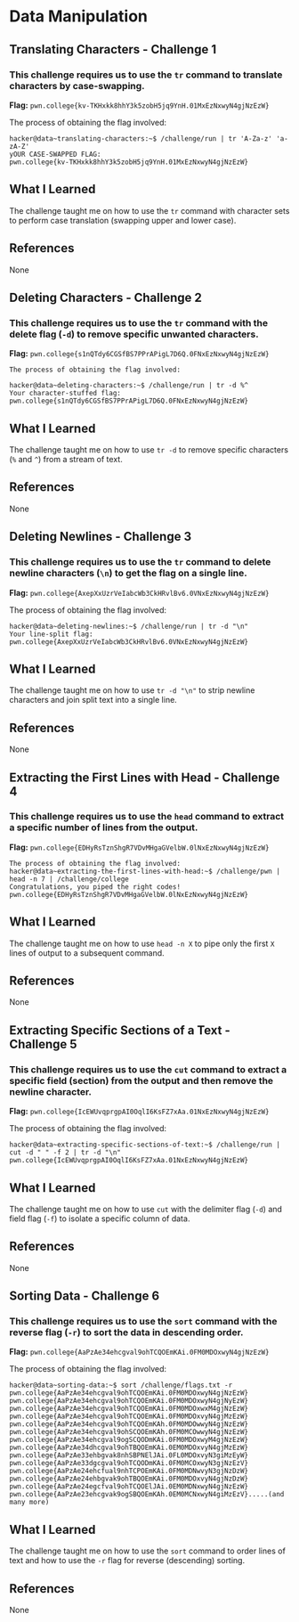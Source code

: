 # Data Manipulation

## Translating Characters - Challenge 1
### This challenge requires us to use the `tr` command to translate characters by case-swapping.

**Flag:** `pwn.college{kv-TKHxkk8hhY3k5zobH5jq9YnH.01MxEzNxwyN4gjNzEzW}` 

The process of obtaining the flag involved:

```
hacker@data~translating-characters:~$ /challenge/run | tr 'A-Za-z' 'a-zA-Z'
yOUR CASE-SWAPPED FLAG:
pwn.college{kv-TKHxkk8hhY3k5zobH5jq9YnH.01MxEzNxwyN4gjNzEzW}
```

## What I Learned

The challenge taught me on how to use the `tr` command with character sets to perform case translation (swapping upper and lower case).

## References

None

## Deleting Characters - Challenge 2
### This challenge requires us to use the `tr` command with the delete flag (`-d`) to remove specific unwanted characters.

**Flag:** `pwn.college{s1nQTdy6CGSfBS7PPrAPigL7D6Q.0FNxEzNxwyN4gjNzEzW}` 

```
The process of obtaining the flag involved:

hacker@data~deleting-characters:~$ /challenge/run | tr -d %^
Your character-stuffed flag:
pwn.college{s1nQTdy6CGSfBS7PPrAPigL7D6Q.0FNxEzNxwyN4gjNzEzW}
```

## What I Learned

The challenge taught me on how to use `tr -d` to remove specific characters (`%` and `^`) from a stream of text.

## References

None

## Deleting Newlines - Challenge 3
### This challenge requires us to use the `tr` command to delete newline characters (`\n`) to get the flag on a single line.

**Flag:** `pwn.college{AxepXxUzrVeIabcWb3CkHRvlBv6.0VNxEzNxwyN4gjNzEzW}` 

The process of obtaining the flag involved:

```
hacker@data~deleting-newlines:~$ /challenge/run | tr -d "\n"
Your line-split flag: pwn.college{AxepXxUzrVeIabcWb3CkHRvlBv6.0VNxEzNxwyN4gjNzEzW}
```

## What I Learned

The challenge taught me on how to use `tr -d "\n"` to strip newline characters and join split text into a single line.

## References

None

## Extracting the First Lines with Head - Challenge 4
### This challenge requires us to use the `head` command to extract a specific number of lines from the output.

**Flag:** `pwn.college{EDHyRsTznShgR7VDvMHgaGVelbW.0lNxEzNxwyN4gjNzEzW}` 

```
The process of obtaining the flag involved:
hacker@data~extracting-the-first-lines-with-head:~$ /challenge/pwn | head -n 7 | /challenge/college
Congratulations, you piped the right codes!
pwn.college{EDHyRsTznShgR7VDvMHgaGVelbW.0lNxEzNxwyN4gjNzEzW}
```

## What I Learned

The challenge taught me on how to use `head -n X` to pipe only the first `X` lines of output to a subsequent command.

## References

None

## Extracting Specific Sections of a Text - Challenge 5
### This challenge requires us to use the `cut` command to extract a specific field (section) from the output and then remove the newline character.

**Flag:** `pwn.college{IcEWUvqprgpAI0OqlI6KsFZ7xAa.01NxEzNxwyN4gjNzEzW}` 

The process of obtaining the flag involved:

```
hacker@data~extracting-specific-sections-of-text:~$ /challenge/run | cut -d " " -f 2 | tr -d "\n"
pwn.college{IcEWUvqprgpAI0OqlI6KsFZ7xAa.01NxEzNxwyN4gjNzEzW}
```

## What I Learned

The challenge taught me on how to use `cut` with the delimiter flag (`-d`) and field flag (`-f`) to isolate a specific column of data.

## References

None

## Sorting Data - Challenge 6
### This challenge requires us to use the `sort` command with the reverse flag (`-r`) to sort the data in descending order.

**Flag:** `pwn.college{AaPzAe34ehcgval9ohTCQOEmKAi.0FM0MDOxwyN4gjNzEzW}` 

The process of obtaining the flag involved:

```
hacker@data~sorting-data:~$ sort /challenge/flags.txt -r
pwn.college{AaPzAe34ehcgval9ohTCQOEmKAi.0FM0MDOxwyN4gjNzEzW}
pwn.college{AaPzAe34ehcgval9ohTCQOEmKAi.0FM0MDOxwyN4gjNyEzW}
pwn.college{AaPzAe34ehcgval9ohTCQOEmKAi.0FM0MDOxwxM4gjNzEzW}
pwn.college{AaPzAe34ehcgval9ohTCQOEmKAi.0FM0MDOxvyN4gjMzEzW}
pwn.college{AaPzAe34ehcgval9ohTCQOEmKAh.0FM0MDOwwyN4gjNzEzW}
pwn.college{AaPzAe34ehcgval9ohSCQOEmKAh.0FM0MCOwwyN4gjNzEzW}
pwn.college{AaPzAe34ehcgval9ogSCQODmKAi.0FM0MDOxwyM4gjNzEzW}
pwn.college{AaPzAe34dhcgval9ohTBQOEmKAi.0EM0MDOxvyN4gjMzEzW}
pwn.college{AaPzAe33ehbgvak8nhSBPNElJAi.0FL0MDOxvyN3giMzEyW}
pwn.college{AaPzAe33dgcgval9ohTCQODmKAi.0FM0MCOxwyN3gjNzEzV}
pwn.college{AaPzAe24ehcfual9nhTCPOEmKAi.0FM0MDNwvyN3gjNzDzW}
pwn.college{AaPzAe24ehbgvak9ohTBQOEmKAi.0FM0MDOxvyN4gjNzDzW}
pwn.college{AaPzAe24egcfval9ohTCQOElJAi.0EM0MDNxwyN4gjNzEzW}
pwn.college{AaPzAe23ehcgvak9ogSBQOEmKAh.0EM0MCNxwyN4giMzEzV}.....(and many more)
```

## What I Learned

The challenge taught me on how to use the `sort` command to order lines of text and how to use the `-r` flag for reverse (descending) sorting.

## References

None